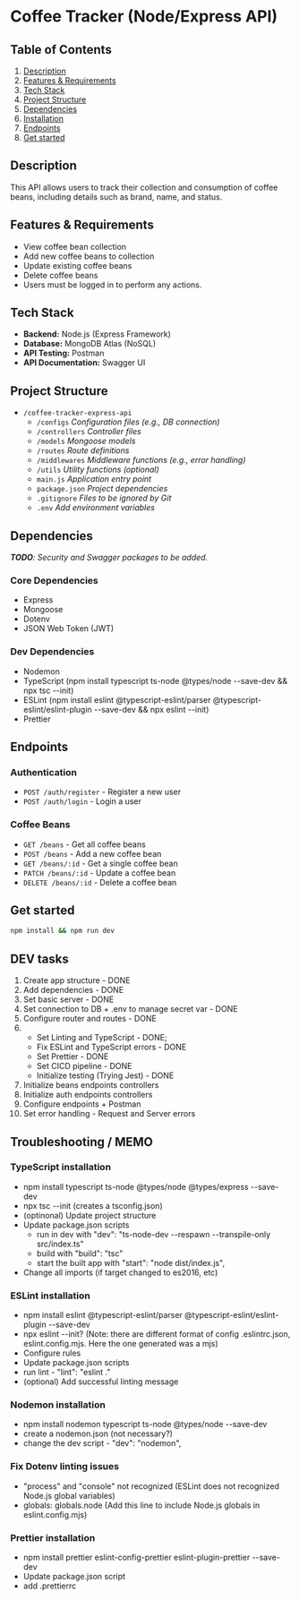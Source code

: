 # Coffee Tracker (Node/Express API)

## Table of Contents

1. [Description](#description)
2. [Features & Requirements](#features--requirements)
3. [Tech Stack](#tech-stack)
4. [Project Structure](#project-structure)
5. [Dependencies](#dependencies)
6. [Installation](#installation)
7. [Endpoints](#endpoints)
8. [Get started](#get-started)

## Description

This API allows users to track their collection and consumption of coffee beans, including details such as brand, name, and status.

## Features & Requirements

-   View coffee bean collection
-   Add new coffee beans to collection
-   Update existing coffee beans
-   Delete coffee beans
-   Users must be logged in to perform any actions.

## Tech Stack

-   **Backend:** Node.js (Express Framework)
-   **Database:** MongoDB Atlas (NoSQL)
-   **API Testing:** Postman
-   **API Documentation:** Swagger UI

## Project Structure

-   `/coffee-tracker-express-api`
    -   `/configs` _Configuration files (e.g., DB connection)_
    -   `/controllers` _Controller files_
    -   `/models` _Mongoose models_
    -   `/routes` _Route definitions_
    -   `/middlewares` _Middleware functions (e.g., error handling)_
    -   `/utils` _Utility functions (optional)_
    -   `main.js` _Application entry point_
    -   `package.json` _Project dependencies_
    -   `.gitignore` _Files to be ignored by Git_
    -   `.env` _Add environment variables_

## Dependencies

_**TODO**: Security and Swagger packages to be added._

### Core Dependencies

-   Express
-   Mongoose
-   Dotenv
-   JSON Web Token (JWT)

### Dev Dependencies

-   Nodemon
-   TypeScript (npm install typescript ts-node @types/node --save-dev && npx tsc --init)
-   ESLint (npm install eslint @typescript-eslint/parser @typescript-eslint/eslint-plugin --save-dev && npx eslint --init)
-   Prettier

## Endpoints

### Authentication

-   `POST /auth/register` - Register a new user
-   `POST /auth/login` - Login a user

### Coffee Beans

-   `GET /beans` - Get all coffee beans
-   `POST /beans` - Add a new coffee bean
-   `GET /beans/:id` - Get a single coffee bean
-   `PATCH /beans/:id` - Update a coffee bean
-   `DELETE /beans/:id` - Delete a coffee bean

## Get started

```bash
npm install && npm run dev
```

## DEV tasks

1. Create app structure - DONE
2. Add dependencies - DONE
3. Set basic server - DONE
4. Set connection to DB + .env to manage secret var - DONE
5. Configure router and routes - DONE
6.  - Set Linting and TypeScript - DONE;
    - Fix ESLint and TypeScript errors - DONE
    - Set Prettier - DONE
    - Set CICD pipeline - DONE
    - Initialize testing (Trying Jest) - DONE
7. Initialize beans endpoints controllers
8. Initialize auth endpoints controllers
9. Configure endpoints + Postman
10. Set error handling - Request and Server errors

## Troubleshooting / MEMO

### TypeScript installation

-   npm install typescript ts-node @types/node @types/express --save-dev
-   npx tsc --init (creates a tsconfig.json)
-   (optinonal) Update project structure
-   Update package.json scripts
    -   run in dev with "dev": "ts-node-dev --respawn --transpile-only src/index.ts"
    -   build with "build": "tsc"
    -   start the built app with "start": "node dist/index.js",
-   Change all imports (if target changed to es2016, etc)

### ESLint installation

-   npm install eslint @typescript-eslint/parser @typescript-eslint/eslint-plugin --save-dev
-   npx eslint --init? (Note: there are different format of config .eslintrc.json, eslint.config.mjs. Here the one generated was a mjs)
-   Configure rules
-   Update package.json scripts
-   run lint - "lint": "eslint ."
-   (optional) Add successful linting message

### Nodemon installation

-   npm install nodemon typescript ts-node @types/node --save-dev
-   create a nodemon.json (not necessary?)
-   change the dev script - "dev": "nodemon",

### Fix Dotenv linting issues

-   "process" and "console" not recognized (ESLint does not recognized Node.js global variables)
-   globals: globals.node (Add this line to include Node.js globals in eslint.config.mjs)

### Prettier installation

-   npm install prettier eslint-config-prettier eslint-plugin-prettier --save-dev
-   Update package.json script
-   add .prettierrc
